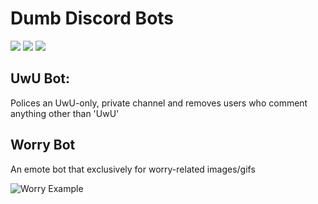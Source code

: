 # Dumb Discord Bots
<span>
	<img src="https://img.shields.io/github/last-commit/hslarson/Discord-Bots" />
	<img src="https://img.shields.io/github/license/hslarson/Discord-Bots" />
	<img src="https://img.shields.io/badge/Stupidity-94.7%25-green" />
</span>
<br>

## UwU Bot:
Polices an UwU-only, private channel and removes users who comment anything other than 'UwU'
<br>

## Worry Bot
An emote bot that exclusively for worry-related images/gifs

<img src="https://i.ibb.co/6BQYD6k/Worry.png" title="Worry Example" alt="Worry Example" />
